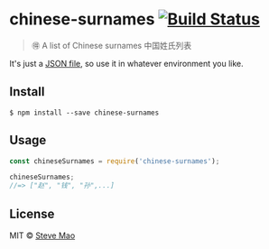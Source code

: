# chinese-surnames [![Build Status](https://travis-ci.org/stevemao/chinese-surnames.svg?branch=master)](https://travis-ci.org/stevemao/chinese-surnames)

> :ideograph_advantage: A list of Chinese surnames
中国姓氏列表

It's just a [JSON file](index.json), so use it in whatever environment you like.


## Install

```
$ npm install --save chinese-surnames
```


## Usage

```js
const chineseSurnames = require('chinese-surnames');

chineseSurnames;
//=> ["赵", "钱", "孙",...]
```


## License

MIT © [Steve Mao](https://github.com/stevemao)
